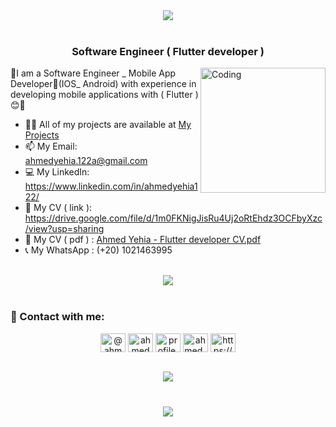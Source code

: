 
 <div align="center">
    <img src="https://readme-typing-svg.herokuapp.com/?font=Righteous&size=35&center=true&vCenter=true&width=500&height=70&duration=4000&lines=Hi+There!+👋;+I'm+AhmedYehia!+😎;" />
</div>

<br>
 
<h3 align="center">Software Engineer ( Flutter developer )</h3>
 <img src ="https://img.etimg.com/thumb/width-1200,height-1200,imgsize-638053,resizemode-75,msid-84146083/prime/technology-and-startups/booting-up-developer-economy-how-tech-startups-are-helping-coders-build-and-test-software-faster.jpg" align="right" alt="Coding" width="200" >
🌸I am a Software Engineer _ Mobile App Developer📱(IOS_ Android) with experience in developing mobile applications with ( Flutter )😊🌸

<br>

 
 
- 👨‍💻 All of my projects are available at [My Projects](https://github.com/Ahmedyehia122?tab=repositories)
- 📫 My Email: ahmedyehia.122a@gmail.com  
- 💻 My LinkedIn: https://www.linkedin.com/in/ahmedyehia122/
- 📄 My CV ( link ): https://drive.google.com/file/d/1m0FKNigJisRu4Uj2oRtEhdz3OCFbyXzc/view?usp=sharing
- 📄 My CV ( pdf ) : [Ahmed Yehia - Flutter developer CV.pdf](https://github.com/Ahmedyehia122/Ahmedyehia122/files/13928050/Ahmed.Yehia.-.Flutter.developer.CV.pdf)
- 📞 My WhatsApp : (+20) 1021463995
  
  
<br>
<div align="center">
    <img src="https://user-images.githubusercontent.com/73097560/115834477-dbab4500-a447-11eb-908a-139a6edaec5c.gif" />
</div>
<br>

<h3 align="left">🤝 Contact with me:</h3>

 
 
<p align="center">
<a href="https://twitter.com/@ahmedyehia122a" target="blank"><img align="center" src="https://raw.githubusercontent.com/rahuldkjain/github-profile-readme-generator/master/src/images/icons/Social/twitter.svg" alt="@ahmedyehia122a" height="30" width="40" /></a>
<a href="https://linkedin.com/in/ahmedyehia122/" target="blank"><img align="center" src="https://raw.githubusercontent.com/rahuldkjain/github-profile-readme-generator/master/src/images/icons/Social/linked-in-alt.svg" alt="ahmedyehia122/" height="30" width="40" /></a>
<a href="https://fb.com/profile.php?id=100033167761298" target="blank"><img align="center" src="https://raw.githubusercontent.com/rahuldkjain/github-profile-readme-generator/master/src/images/icons/Social/facebook.svg" alt="profile.php?id=100033167761298" height="30" width="40" /></a>
<a href="https://instagram.com/ahmed_yehia111" target="blank"><img align="center" src="https://raw.githubusercontent.com/rahuldkjain/github-profile-readme-generator/master/src/images/icons/Social/instagram.svg" alt="ahmed_yehia111" height="30" width="40" /></a>  
<a href="https://www.youtube.com/channel/UCJsmBeFVDDSvHUOn8GzEBMg" target="blank"><img align="center"
 src="https://raw.githubusercontent.com/rahuldkjain/github-profile-readme-generator/master/src/images/icons/Social/youtube.svg" alt="https://www.youtube.com/channel/ucxijeeizwvdsa3y7ow9qsda" height="30" width="40" /></a>
</p>
 
<br>
<div align="center">
    <img src="https://user-images.githubusercontent.com/73097560/115834477-dbab4500-a447-11eb-908a-139a6edaec5c.gif" />
</div>
<br>
<h3 align="center">
    <img src="https://readme-typing-svg.herokuapp.com/?font=Righteous&size=25&center=true&vCenter=true&width=500&height=70&duration=4000&lines=Thanks+for+visiting!+❤️;+Shoot+me+a+message+on+Linkedin!;I'm+always+down+to+collab">
</h3>


 

 

 
 

<!---
Ahmedyehia122/Ahmedyehia122 is a ✨ special ✨ repository because its `README.md` (this file) appears on your GitHub profile.
You can click the Preview link to take a look at your changes.
--->

